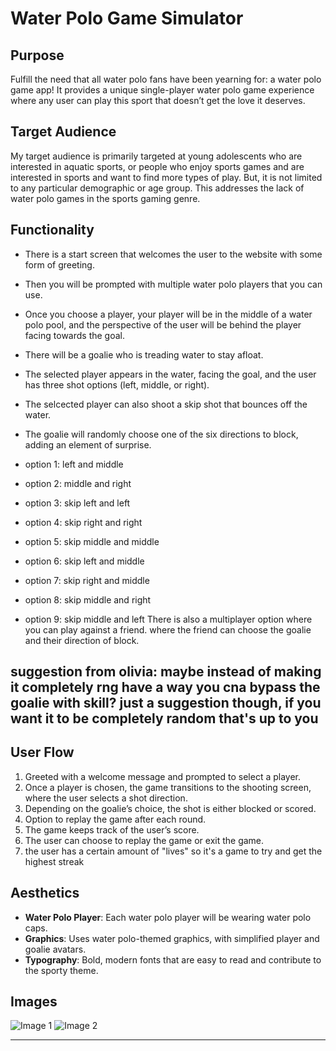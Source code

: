 # Water Polo Game Simulator

## Purpose
Fulfill the need that all water polo fans have been yearning for: a water polo game app! It provides a unique single-player water polo game experience where any user can play this sport that doesn’t get the love it deserves.

## Target Audience
My target audience is primarily targeted at young adolescents who are interested in aquatic sports, or people who enjoy sports games and are interested in sports and want to find more types of play. But, it is not limited to any particular demographic or age group. This addresses the lack of water polo games in the sports gaming genre.

## Functionality
- There is a start screen that welcomes the user to the website with some form of greeting. 
- Then you will be prompted with multiple water polo players that you can use.
- Once you choose a player, your player will be in the middle of a water polo pool, and the perspective of the user will be behind the player facing towards the goal. 
- There will be a goalie who is treading water to stay afloat. 
- The selected player appears in the water, facing the goal, and the user has three shot options (left, middle, or right).

- The selcected player can also shoot a skip shot that bounces off the water. 
- The goalie will randomly choose one of the six directions to block, adding an element of surprise.
- option 1: left and middle
- option 2: middle and right
- option 3: skip left and left
- option 4: skip right and right
- option 5: skip middle and middle 
- option 6: skip left and middle
- option 7: skip right and middle
- option 8: skip middle and right
- option 9: skip middle and left
There is also a multiplayer option where you can play against a friend. where the friend can choose the goalie and their direction of block.
## suggestion from olivia: maybe instead of making it completely rng have a way you cna bypass the goalie with skill? just a suggestion though, if you want it to be completely random that's up to you


## User Flow
1. Greeted with a welcome message and prompted to select a player.
2. Once a player is chosen, the game transitions to the shooting screen, where the user selects a shot direction.
3. Depending on the goalie’s choice, the shot is either blocked or scored.
4. Option to replay the game after each round.
5. The game keeps track of the user’s score.
6. The user can choose to replay the game or exit the game.
7. the user has a certain amount of "lives" so it's a game to try and get the highest streak

## Aesthetics
- **Water Polo Player**: Each water polo player will be wearing water polo caps.
- **Graphics**: Uses water polo-themed graphics, with simplified player and goalie avatars.
- **Typography**: Bold, modern fonts that are easy to read and contribute to the sporty theme.

## Images
![Image 1](https://github.com/okonghw/Collins-waterpolo-forked/blob/main/2958cc22-44c0-4e18-83d8-27e76921d23b.webp)
![Image 2](https://github.com/okonghw/Collins-waterpolo-forked/blob/main/c046f102-9de4-4d18-aab1-288e4a6b0e80.webp)

---